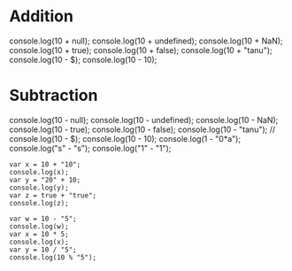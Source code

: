 # Addition
  

console.log(10 + null);
console.log(10 + undefined);
console.log(10 + NaN);
console.log(10 + true);
console.log(10 + false);
console.log(10 + "tanu");
console.log(10 - $);
console.log(10 - 10);
# Subtraction

console.log(10 - null);
console.log(10 - undefined);
console.log(10 - NaN);
console.log(10 - true);
console.log(10 - false);
console.log(10 - "tanu");
// console.log(10 - $);
console.log(10 - 10);
console.log(1 - "0*a");
console.log("s" - "s");
console.log("1" - "1");

```
var x = 10 + "10";
console.log(x);
var y = "20" + 10;
console.log(y);
var z = true + "true";
console.log(z);
```
```
var w = 10 - "5";
console.log(w);
var x = 10 * 5;
console.log(x);
var y = 10 / "5";
console.log(10 % "5");
```
